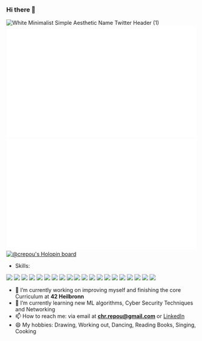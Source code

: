 ### Hi there 👋
![White Minimalist Simple Aesthetic Name Twitter Header (1)](https://github.com/ChrRepou/ChrRepou/assets/54071776/08c41feb-bb3f-41d6-a394-e28e7c4fb409)
![](https://github.com/ChrRepou/github_stats/blob/master/generated/overview.svg) ![](https://github.com/ChrRepou/github_stats/blob/master/generated/languages.svg)
[![@crepou's Holopin board](https://holopin.io/api/user/board?user=crepou)](https://holopin.io/@crepou)
- Skills:

<img height="45" src="https://upload.wikimedia.org/wikipedia/commons/thumb/6/61/HTML5_logo_and_wordmark.svg/512px-HTML5_logo_and_wordmark.svg.png"> <img height="45" src="https://upload.wikimedia.org/wikipedia/commons/thumb/d/d5/CSS3_logo_and_wordmark.svg/1200px-CSS3_logo_and_wordmark.svg.png"> <img height="45" src="https://i0.wp.com/theicom.org/wp-content/uploads/2016/03/js-logo.png?fit=500%2C500&ssl=1&w=640"> <img height="45" src="https://upload.wikimedia.org/wikipedia/commons/thumb/a/a7/React-icon.svg/2300px-React-icon.svg.png"> <img height="45" src="https://s.yimg.com/fz/api/res/1.2/TZ50D0IrvhjxgIQ_3eahig--~C/YXBwaWQ9c3JjaGRkO2ZpPWZpdDtoPTI2MDtxPTgwO3c9MzMy/https://s.yimg.com/zb/imgv1/58b29776-4dd0-30f6-8969-aee78154213c/t_500x300"> <img height="45" src="https://upload.wikimedia.org/wikipedia/commons/thumb/c/cf/Angular_full_color_logo.svg/2048px-Angular_full_color_logo.svg.png"> <img height="45" src="[https://upload.wikimedia.org/wikipedia/commons/thumb/c/cf/Angular_full_color_logo.svg/2048px-Angular_full_color_logo.svg.png](https://user-images.githubusercontent.com/321738/63501763-88dbf600-c4cc-11e9-96cd-94adadc2fd72.png)"> <img height="45" src="https://aety.io/wp-content/uploads/2016/11/mysql-logo.png"> <img height="45" src="https://upload.wikimedia.org/wikipedia/en/thumb/3/30/Java_programming_language_logo.svg/1200px-Java_programming_language_logo.svg.png"> <img height="45" src="https://upload.wikimedia.org/wikipedia/commons/1/19/C_Logo.png"> <img height="45" src="https://upload.wikimedia.org/wikipedia/commons/thumb/1/18/ISO_C%2B%2B_Logo.svg/1822px-ISO_C%2B%2B_Logo.svg.png"> <img height="45" src="https://upload.wikimedia.org/wikipedia/commons/thumb/1/1b/R_logo.svg/2560px-R_logo.svg.png"> <img height="45" src="https://upload.wikimedia.org/wikipedia/commons/thumb/c/c3/Python-logo-notext.svg/1869px-Python-logo-notext.svg.png"> <img height="45" src="https://images.crunchbase.com/image/upload/c_lpad,f_auto,q_auto:eco,dpr_1/ywjqppks5ffcnbfjuttq"> <img height="45" src="https://upload.wikimedia.org/wikipedia/commons/thumb/f/fb/Adobe_Illustrator_CC_icon.svg/2101px-Adobe_Illustrator_CC_icon.svg.png"> <img height="45" src="https://upload.wikimedia.org/wikipedia/commons/thumb/3/33/Figma-logo.svg/1667px-Figma-logo.svg.png"> <img height="45" src="https://upload.wikimedia.org/wikipedia/commons/thumb/2/21/Matlab_Logo.png/667px-Matlab_Logo.png"> <img height="45" src="https://upload.wikimedia.org/wikipedia/commons/thumb/3/35/Tux.svg/1200px-Tux.svg.png"> <img height="45" src="https://upload.wikimedia.org/wikipedia/commons/thumb/d/d9/Node.js_logo.svg/2560px-Node.js_logo.svg.png"> <img height="45" src="https://cdn-icons-png.flaticon.com/512/25/25231.png">

- 🔭 I’m currently working on improving myself and finishing the core Curriculum at <b>42 Heilbronn</b>
- 🌱 I’m currently learning new ML algorithms, Cyber Security Techniques and Networking
- 📫 How to reach me: via email at <b>chr.repou@gmail.com</b> or <a href="https://www.linkedin.com/in/christina-repou-330144145/">LinkedIn</a>
- 😄 My hobbies: Drawing, Working out, Dancing, Reading Books, Singing, Cooking
<!--
**ChrRepou/ChrRepou** is a ✨ _special_ ✨ repository because its `README.md` (this file) appears on your GitHub profile.

Here are some ideas to get you started:

- 🔭 I’m currently working on ...
- 🌱 I’m currently learning ...
- 👯 I’m looking to collaborate on ...
- 🤔 I’m looking for help with ...
- 💬 Ask me about ...
- 📫 How to reach me: ...
- 😄 Pronouns: ...
- ⚡ Fun fact: ...
-->
